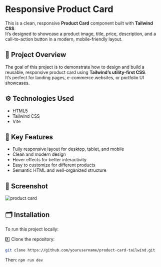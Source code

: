# Responsive Product Card

This is a clean, responsive **Product Card** component built with **Tailwind CSS**.  
It’s designed to showcase a product image, title, price, description, and a call-to-action button in a modern, mobile-friendly layout.

## 📌 Project Overview

The goal of this project is to demonstrate how to design and build a reusable, responsive product card using **Tailwind’s utility-first CSS**.  
It’s perfect for landing pages, e-commerce websites, or portfolio UI showcases.

## ⚙️ Technologies Used

- HTML5
- Tailwind CSS
- Vite

## 🚀 Key Features

- Fully responsive layout for desktop, tablet, and mobile
- Clean and modern design
- Hover effects for better interactivity
- Easy to customize for different products
- Semantic HTML and well-organized structure

## 📸 Screenshot

![product card](https://github.com/user-attachments/assets/1184d239-95f4-4d88-9c6d-558adba2e07e)


## 🗂️ Installation

To run this project locally:

1️⃣ Clone the repository:
```bash
git clone https://github.com/yourusername/product-card-tailwind.git
```
Then:
`npm run dev`

